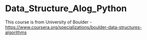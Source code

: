 # Data_Structure_Alog_Python

This course is from University of Boulder -
https://www.coursera.org/specializations/boulder-data-structures-algorithms


